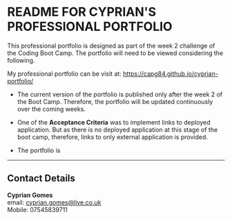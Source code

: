 # README FOR CYPRIAN'S PROFESSIONAL PORTFOLIO

This professional portfolio is designed as part of the week 2 challenge of the Coding Boot Camp. The portfolio will need to be viewed considering the following.

My professional portfolio can be visit at: https://capg84.github.io/cyprian-portfolio/

* The current version of the portfolio is published only after the week 2 of the Boot Camp. Therefore, the portfolio will be updated continuously over the coming weeks.

* One of the **Acceptance Criteria** was to implement links to deployed application. But as there is no deployed application at this stage of the boot camp, therefore, links to only external application is provided.

* The portfolio is 

-------

## Contact Details
**Cyprian Gomes**
<br>email: cyprian.gomes@live.co.uk
<br>Mobile: 07545839711
